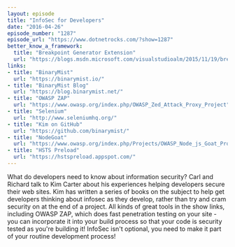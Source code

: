 ```yaml
---
layout: episode
title: "InfoSec for Developers"
date: "2016-04-26"
episode_number: "1287"
episode_url: "https://www.dotnetrocks.com/?show=1287"
better_know_a_framework:
  title: "Breakpoint Generator Extension"
  url: "https://blogs.msdn.microsoft.com/visualstudioalm/2015/11/19/breakpoint-generator-extension/"
links:
- title: "BinaryMist"
  url: "https://binarymist.io/"
- title: "BinaryMist Blog"
  url: "https://blog.binarymist.net/"
- title: "OWASP ZAP"
  url: "https://www.owasp.org/index.php/OWASP_Zed_Attack_Proxy_Project"
- title: "Selenium"
  url: "http://www.seleniumhq.org/"
- title: "Kim on GitHub"
  url: "https://github.com/binarymist/"
- title: "NodeGoat"
  url: "https://www.owasp.org/index.php/Projects/OWASP_Node_js_Goat_Project"
- title: "HSTS Preload"
  url: "https://hstspreload.appspot.com/"
---
```


What do developers need to know about information security? Carl and Richard talk to Kim Carter about his experiences helping developers secure their web sites. Kim has written a series of books on the subject to help get developers thinking about infosec as they develop, rather than try and cram security on at the end of a project. All kinds of great tools in the show links, including OWASP ZAP, which does fast penetration testing on your site - you can incorporate it into your build process so that your code is security tested as you're building it! InfoSec isn't optional, you need to make it part of your routine development process!
